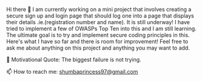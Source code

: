 Hi there 👋
I am currently working on a mini project that involves creating a secure sign up and login page that should log
one into a page that displays their details .ie.(registration number and name). It is still underway! 
I have tried to implement a few of OWASPs Top Ten into this and I am still learning. The ultimate goal is to try and implement secure coding principles in this. 
Here's what I have so far and there is room for improvement! Feel free to ask me about anything on this project and anything you may want to add. 

🌱 Motivational Quote: The biggest failure is not trying. 

📫 How to reach me: shumbaprincess97@gmail.com

<!--
**Princessaaa-00/Princessaaa-00** is a ✨ _special_ ✨ repository because its `README.md` (this file) appears on your GitHub profile.

Here are some ideas to get you started:

- 🔭 I’m currently working on ...
- 🌱 I’m currently learning ...
- 👯 I’m looking to collaborate on ...
- 🤔 I’m looking for help with ...
- 💬 Ask me about ...
- 📫 How to reach me: ...
- 😄 Pronouns: ...
- ⚡ Fun fact: ...
-->
